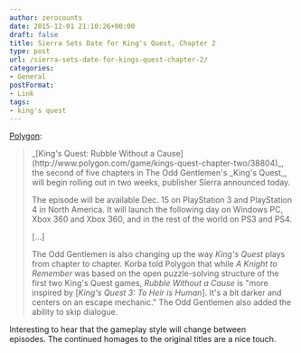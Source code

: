 ```yaml
---
author: zerocounts
date: 2015-12-01 21:10:26+00:00
draft: false
title: Sierra Sets Date for King's Quest, Chapter 2
type: post
url: /sierra-sets-date-for-kings-quest-chapter-2/
categories:
- General
postFormat:
- Link
tags:
- king's quest
---
```


[Polygon](http://www.polygon.com/2015/12/1/9827700/kings-quest-chapter-2-release-date-rubble-without-a-cause-trailer):


<blockquote>_[King's Quest: Rubble Without a Cause](http://www.polygon.com/game/kings-quest-chapter-two/38804)_, the second of five chapters in The Odd Gentlemen's _King's Quest_, will begin rolling out in two weeks, publisher Sierra announced today.

The episode will be available Dec. 15 on PlayStation 3 and PlayStation 4 in North America. It will launch the following day on Windows PC, Xbox 360 and Xbox 360, and in the rest of the world on PS3 and PS4.

[...]

The Odd Gentlemen is also changing up the way _King's Quest_ plays from chapter to chapter. Korba told Polygon that while _A Knight to Remember_ was based on the open puzzle-solving structure of the first two King's Quest games, _Rubble Without a Cause_ is "more inspired by [_King's Quest 3: To Heir is Human_]. It's a bit darker and centers on an escape mechanic." The Odd Gentlemen also added the ability to skip dialogue.</blockquote>


Interesting to hear that the gameplay style will change between episodes. The continued homages to the original titles are a nice touch.
